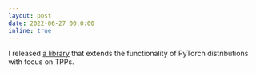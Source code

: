 ```yaml
---
layout: post
date: 2022-06-27 00:0:00
inline: true
---
```


I released [a library](https://github.com/shchur/survival_distributions) that extends the functionality of PyTorch distributions with focus on TPPs.
